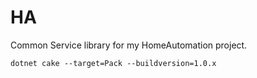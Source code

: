 # HA
Common Service library for my HomeAutomation project.


```
dotnet cake --target=Pack --buildversion=1.0.x
```